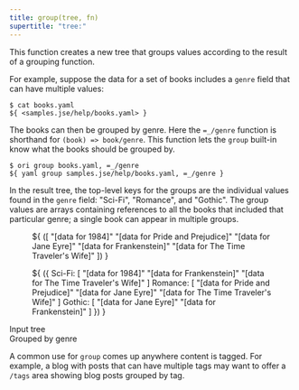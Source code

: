 ```yaml
---
title: group(tree, fn)
supertitle: "tree:"
---
```


This function creates a new tree that groups values according to the result of a grouping function.

For example, suppose the data for a set of books includes a `genre` field that can have multiple values:

```console
$ cat books.yaml
${ <samples.jse/help/books.yaml> }
```

The books can then be grouped by genre. Here the `=_/genre` function is shorthand for `(book) => book/genre`. This function lets the `group` built-in know what the books should be grouped by.

```console
$ ori group books.yaml, =_/genre
${ yaml group samples.jse/help/books.yaml, =_/genre }
```

In the result tree, the top-level keys for the groups are the individual values found in the `genre` field: "Sci-Fi", "Romance", and "Gothic". The group values are arrays containing references to all the books that included that particular genre; a single book can appear in multiple groups.

<div class="sideBySide">
  <figure>
    ${ <svg.js>([
      "[data for 1984]"
      "[data for Pride and Prejudice]"
      "[data for Jane Eyre]"
      "[data for Frankenstein]"
      "[data for The Time Traveler's Wife]"
    ]) }
  </figure>
  <figure>
    ${ <svg.js>({
      Sci-Fi: [
        "[data for 1984]"
        "[data for Frankenstein]"
        "[data for The Time Traveler's Wife]"
      ]
      Romance: [
        "[data for Pride and Prejudice]"
        "[data for Jane Eyre]"
        "[data for The Time Traveler's Wife]"
      ]
      Gothic: [
        "[data for Jane Eyre]"
        "[data for Frankenstein]"
      ]
    }) }
  </figure>
  <figcaption>Input tree</figcaption>
  <figcaption>Grouped by genre</figcaption>
</div>

A common use for `group` comes up anywhere content is tagged. For example, a blog with posts that can have multiple tags may want to offer a `/tags` area showing blog posts grouped by tag.
